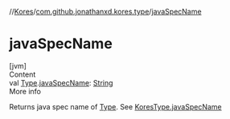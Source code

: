 //[Kores](../index.md)/[com.github.jonathanxd.kores.type](index.md)/[javaSpecName](java-spec-name.md)



# javaSpecName  
[jvm]  
Content  
val [Type](https://docs.oracle.com/javase/8/docs/api/java/lang/reflect/Type.html).[javaSpecName](java-spec-name.md): [String](https://kotlinlang.org/api/latest/jvm/stdlib/kotlin/-string/index.html)  
More info  


Returns java spec name of [Type](https://docs.oracle.com/javase/8/docs/api/java/lang/reflect/Type.html). See [KoresType.javaSpecName](-kores-type/java-spec-name.md)

  



